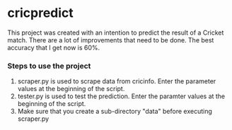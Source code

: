 # cricpredict
This project was created with an intention to predict the result of a Cricket match. There are a lot of improvements that need to be done. The best accuracy that I get now is 60%.

### Steps to use the project
1. scraper.py is used to scrape data from cricinfo. Enter the parameter values at the beginning of the script.
2. tester.py is used to test the prediction. Enter the paramter values at the beginning of the script.
3. Make sure that you create a sub-directory "data" before executing scraper.py
